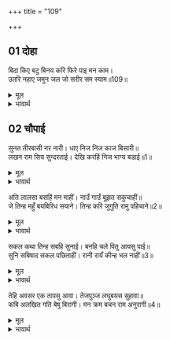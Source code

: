 +++
title = "109"

+++


## 01 दोहा
बिदा किए बटु बिनय करि फिरे पाइ मन काम।  
उतरि नहाए जमुन जल जो सरीर सम स्याम॥109॥  

<details><summary>मूल</summary>

बिदा किए बटु बिनय करि फिरे पाइ मन काम।  
उतरि नहाए जमुन जल जो सरीर सम स्याम॥109॥  
</details>

<details><summary>भावार्थ</summary>

तदनन्तर श्री रामजी ने विनती करके चारों ब्रह्मचारियों को विदा किया, वे मनचाही वस्तु (अनन्य भक्ति) पाकर लौटे। यमुनाजी के पार उतरकर सबने यमुनाजी के जल में स्नान किया, जो श्री रामचन्द्रजी के शरीर के समान ही श्याम रङ्ग का था॥109॥  
</details>





## 02 चौपाई
सुनत तीरबासी नर नारी। धाए निज निज काज बिसारी॥  
लखन राम सिय सुन्दरताई। देखि करहिं निज भाग्य बडाई॥1॥  

<details><summary>मूल</summary>

सुनत तीरबासी नर नारी। धाए निज निज काज बिसारी॥  
लखन राम सिय सुन्दरताई। देखि करहिं निज भाग्य बडाई॥1॥  
</details>

<details><summary>भावार्थ</summary>

यमुनाजी के किनारे पर रहने वाले स्त्री-पुरुष (यह सुनकर कि निषाद के साथ दो परम सुन्दर सुकुमार नवयुवक और एक परम सुन्दरी स्त्री आ रही है) सब अपना-अपना काम भूलकर दौडे और लक्ष्मणजी, श्री रामजी और सीताजी का सौन्दर्य देखकर अपने भाग्य की बडाई करने लगे॥1॥  
</details>

अति लालसा बसहिं मन माहीं। नाउँ गाउँ बूझत सकुचाहीं॥  
जे तिन्ह महुँ बयबिरिध सयाने। तिन्ह करि जुगुति रामु पहिचाने॥2॥  

<details><summary>मूल</summary>

अति लालसा बसहिं मन माहीं। नाउँ गाउँ बूझत सकुचाहीं॥  
जे तिन्ह महुँ बयबिरिध सयाने। तिन्ह करि जुगुति रामु पहिचाने॥2॥  
</details>

<details><summary>भावार्थ</summary>

उनके मन में (परिचय जानने की) बहुत सी लालसाएँ भरी हैं। पर वे नाम-गाँव पूछते सकुचाते हैं। उन लोगों में जो वयोवृद्ध और चतुर थे, उन्होन्ने युक्ति से श्री रामचन्द्रजी को पहचान लिया॥2॥  
</details>

सकल कथा तिन्ह सबहि सुनाई। बनहि चले पितु आयसु पाई॥  
सुनि सबिषाद सकल पछिताहीं। रानी रायँ कीन्ह भल नाहीं॥3॥  

<details><summary>मूल</summary>

सकल कथा तिन्ह सबहि सुनाई। बनहि चले पितु आयसु पाई॥  
सुनि सबिषाद सकल पछिताहीं। रानी रायँ कीन्ह भल नाहीं॥3॥  
</details>

<details><summary>भावार्थ</summary>

उन्होन्ने सब कथा सब लोगों को सुनाई कि पिता की आज्ञा पाकर ये वन को चले हैं। यह सुनकर सब लोग दुःखित हो पछता रहे हैं कि रानी और राजा ने अच्छा नहीं किया॥3॥  
</details>

तेहि अवसर एक तापसु आवा। तेजपुञ्ज लघुबयस सुहावा॥  
कबि अलखित गति बेषु बिरागी। मन क्रम बचन राम अनुरागी॥4॥  

<details><summary>मूल</summary>

तेहि अवसर एक तापसु आवा। तेजपुञ्ज लघुबयस सुहावा॥  
कबि अलखित गति बेषु बिरागी। मन क्रम बचन राम अनुरागी॥4॥  
</details>

<details><summary>भावार्थ</summary>

उसी अवसर पर वहाँ एक तपस्वी आया, जो तेज का पुञ्ज, छोटी अवस्था का और सुन्दर था। उसकी गति कवि नहीं जानते (अथवा वह कवि था जो अपना परिचय नहीं देना चाहता)। वह वैरागी के वेष में था और मन, वचन तथा कर्म से श्री रामचन्द्रजी का प्रेमी था॥4॥  
</details>

